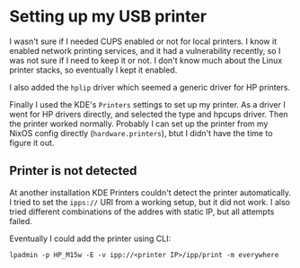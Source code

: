 # Setting up my USB printer

I wasn't sure if I needed CUPS enabled or not for local
printers. I know it enabled network printing services,
and it had a vulnerability recently, so I was not sure if
I need to keep it or not. I don't know much about the Linux
printer stacks, so eventually I kept it enabled.

I also added the `hplip` driver which seemed a generic
driver for HP printers.

Finally I used the KDE's `Printers` settings to set up my
printer. As a driver I went for HP drivers directly, and
selected the type and hpcups driver. Then the printer
worked normally. Probably I can set up the printer from
my NixOS config directly (`hardware.printers`), btut I didn't
have the time to figure it out.

## Printer is not detected

At another installation KDE Printers couldn't detect the printer
automatically. I tried to set the `ipps://` URI from a working
setup, but it did not work. I also tried different combinations
of the addres with static IP, but all attempts failed.

Eventually I could add the printer using CLI:
```
lpadmin -p HP_M15w -E -v ipp://<printer IP>/ipp/print -m everywhere
```
